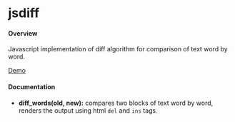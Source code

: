 jsdiff
======

#### Overview
Javascript implementation of diff algorithm for comparison of text word by word.

[Demo](https://rawgit.com/laltin/jsdiff/master/demo.html)


#### Documentation

* **diff_words(old, new):** compares two blocks of text word by word, renders the output using html `del` and `ins` tags.
